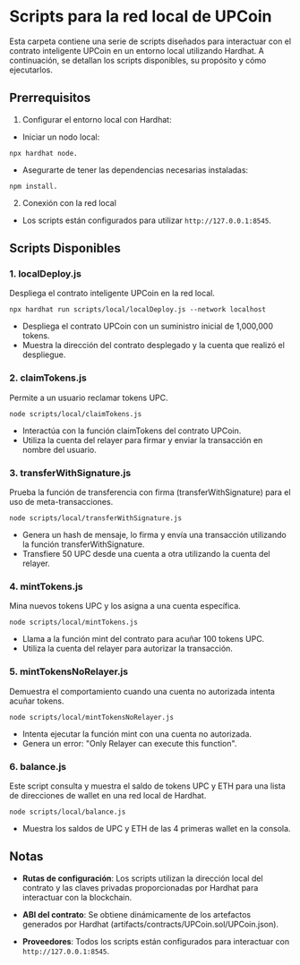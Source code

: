 # Scripts para la red local de UPCoin

Esta carpeta contiene una serie de scripts diseñados para interactuar con el contrato inteligente UPCoin en un entorno local utilizando Hardhat. A continuación, se detallan los scripts disponibles, su propósito y cómo ejecutarlos.

## Prerrequisitos

1.	Configurar el entorno local con Hardhat:

* Iniciar un nodo local: 
```
npx hardhat node.
```
* Asegurarte de tener las dependencias necesarias instaladas:
```
npm install.
```

2. Conexión con la red local

* Los scripts están configurados para utilizar `http://127.0.0.1:8545`.


## Scripts Disponibles
### 1. localDeploy.js

Despliega el contrato inteligente UPCoin en la red local.

```
npx hardhat run scripts/local/localDeploy.js --network localhost
```
* Despliega el contrato UPCoin con un suministro inicial de 1,000,000 tokens.
* Muestra la dirección del contrato desplegado y la cuenta que realizó el despliegue.


### 2. claimTokens.js

Permite a un usuario reclamar tokens UPC.

```
node scripts/local/claimTokens.js
```
* Interactúa con la función claimTokens del contrato UPCoin.
* Utiliza la cuenta del relayer para firmar y enviar la transacción en nombre del usuario.

### 3. transferWithSignature.js

Prueba la función de transferencia con firma (transferWithSignature) para el uso de meta-transacciones.

```
node scripts/local/transferWithSignature.js
```
* Genera un hash de mensaje, lo firma y envía una transacción utilizando la función transferWithSignature.
* Transfiere 50 UPC desde una cuenta a otra utilizando la cuenta del relayer.


### 4. mintTokens.js

Mina nuevos tokens UPC y los asigna a una cuenta específica.

```
node scripts/local/mintTokens.js
```
* Llama a la función mint del contrato para acuñar 100 tokens UPC.
* Utiliza la cuenta del relayer para autorizar la transacción.


### 5. mintTokensNoRelayer.js

Demuestra el comportamiento cuando una cuenta no autorizada intenta acuñar tokens.

```
node scripts/local/mintTokensNoRelayer.js
```
* Intenta ejecutar la función mint con una cuenta no autorizada.
* Genera un error: "Only Relayer can execute this function".


### 6. balance.js

Este script consulta y muestra el saldo de tokens UPC y ETH para una lista de direcciones de wallet en una red local de Hardhat.

```
node scripts/local/balance.js
```
* Muestra los saldos de UPC y ETH de las 4 primeras wallet en la consola.

## Notas

* **Rutas de configuración**: Los scripts utilizan la dirección local del contrato y las claves privadas proporcionadas por Hardhat para interactuar con la blockchain.

* **ABI del contrato**: Se obtiene dinámicamente de los artefactos generados por Hardhat (artifacts/contracts/UPCoin.sol/UPCoin.json).

* **Proveedores**: Todos los scripts están configurados para interactuar con `http://127.0.0.1:8545`.

